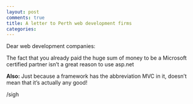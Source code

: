 ```yaml
---
layout: post
comments: true
title: A letter to Perth web development firms
categories: 
---
```

Dear web development companies:

The fact that you already paid the huge sum of money to be a Microsoft certified partner isn’t a great reason to use asp.net

**Also:** Just because a framework has the abbreviation MVC in it, doesn’t mean that it’s actually any good!

/sigh
